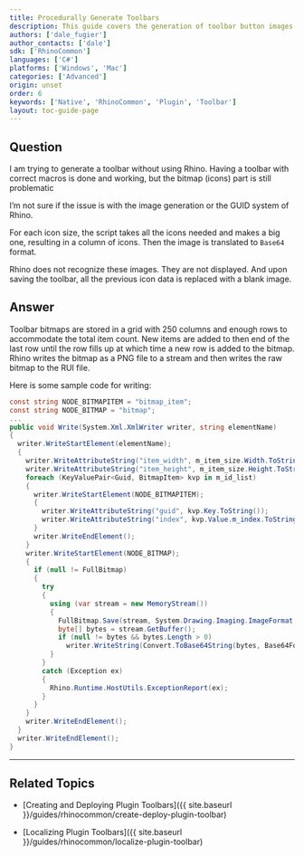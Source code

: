 ```yaml
---
title: Procedurally Generate Toolbars
description: This guide covers the generation of toolbar button images.
authors: ['dale_fugier']
author_contacts: ['dale']
sdk: ['RhinoCommon']
languages: ['C#']
platforms: ['Windows', 'Mac']
categories: ['Advanced']
origin: unset
order: 6
keywords: ['Native', 'RhinoCommon', 'Plugin', 'Toolbar']
layout: toc-guide-page
---
```



## Question

I am trying to generate a toolbar without using Rhino. Having a toolbar with correct macros is done and working, but the bitmap (icons) part is still problematic

I’m not sure if the issue is with the image generation or the GUID system of Rhino.

For each icon size, the script takes all the icons needed and makes a big one, resulting in a column of icons. Then the image is translated to ```Base64``` format.

Rhino does not recognize these images. They are not displayed. And upon saving the toolbar, all the previous icon data is replaced with a blank image.


## Answer

Toolbar bitmaps are stored in a grid with 250 columns and enough rows to accommodate the total item count. New items are added to then end of the last row until the row fills up at which time a new row is added to the bitmap.  Rhino writes the bitmap as a PNG file to a stream and then writes the raw bitmap to the RUI file. 

Here is some sample code for writing:

```c#
const string NODE_BITMAPITEM = "bitmap_item";
const string NODE_BITMAP = "bitmap";
...
public void Write(System.Xml.XmlWriter writer, string elementName)
{
  writer.WriteStartElement(elementName);
  {
    writer.WriteAttributeString("item_width", m_item_size.Width.ToString());
    writer.WriteAttributeString("item_height", m_item_size.Height.ToString());
    foreach (KeyValuePair<Guid, BitmapItem> kvp in m_id_list)
    {
      writer.WriteStartElement(NODE_BITMAPITEM);
      {
        writer.WriteAttributeString("guid", kvp.Key.ToString());
        writer.WriteAttributeString("index", kvp.Value.m_index.ToString());
      }
      writer.WriteEndElement();
    }
    writer.WriteStartElement(NODE_BITMAP);
    {
      if (null != FullBitmap)
      {
        try
        {
          using (var stream = new MemoryStream())
          {
            FullBitmap.Save(stream, System.Drawing.Imaging.ImageFormat.Png);
            byte[] bytes = stream.GetBuffer();
            if (null != bytes && bytes.Length > 0)
              writer.WriteString(Convert.ToBase64String(bytes, Base64FormattingOptions.InsertLineBreaks));
          }
        }
        catch (Exception ex)
        {
          Rhino.Runtime.HostUtils.ExceptionReport(ex);
        }
      }
    }
    writer.WriteEndElement();
  }
  writer.WriteEndElement();
}
```

---

## Related Topics

- [Creating and Deploying Plugin Toolbars]({{ site.baseurl }}/guides/rhinocommon/create-deploy-plugin-toolbar)

- [Localizing Plugin Toolbars]({{ site.baseurl }}/guides/rhinocommon/localize-plugin-toolbar)

  ​
